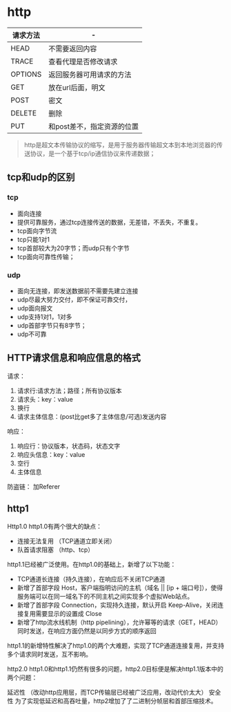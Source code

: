 # http

|请求方法|-|
|-|-|
|HEAD|不需要返回内容|
|TRACE|查看代理是否修改请求|
|OPTIONS|返回服务器可用请求的方法|
|GET|放在url后面，明文|
|POST|密文|
|DELETE|删除|
|PUT|和post差不，指定资源的位置|


> http是超文本传输协议的缩写，是用于服务器传输超文本到本地浏览器的传送协议，是一个基于tcp/ip通信协议来传递数据；

## tcp和udp的区别
### tcp
- 面向连接
- 提供可靠服务，通过tcp连接传送的数据，无差错，不丢失，不重复。
- tcp面向字节流
- tcp只能1对1
- tcp首部较大为20字节；而udp只有个字节
- tcp面向可靠性传输；

### udp
- 面向无连接，即发送数据前不需要先建立连接
- udp尽最大努力交付，即不保证可靠交付，
- udp面向报文
- udp支持1对1，1对多
- udp首部字节只有8字节；
- udp不可靠

## HTTP请求信息和响应信息的格式

请求：
1. 请求行:请求方法；路径；所有协议版本
2. 请求头：key：value
3. 换行
4. 请求主体信息：(post比get多了主体信息/可选)发送内容

响应：
1. 响应行：协议版本，状态码，状态文字
2. 响应头信息：key：value
3. 空行
4. 主体信息

防盗链：
加Referer

## http1
Http1.0
http1.0有两个很大的缺点：

- 连接无法复用 （TCP通道立即关闭）
- 队首请求阻塞 （http、tcp）

http1.1已经被广泛使用。在http1.0的基础上，新增了以下功能：

- TCP通道长连接（持久连接），在响应后不关闭TCP通道
- 新增了首部字段 Host，客户端指明访问的主机（域名 || [ip + 端口号]），使得服务端可以在同一域名下的不同主机之间实现多个虚拟Web站点。
- 新增了首部字段 Connection，实现持久连接，默认开启 Keep-Alive，关闭连接复用需要显示的设置成 Close
- 新增了http流水线机制（http pipelining），允许幂等的请求（GET，HEAD）同时发送，在响应方面仍然是以同步方式的顺序返回

http1.1的新增特性解决了http1.0的两个大难题，实现了TCP通道连接复用，并支持多个请求同时发送，互不影响。

http2.0
http1.0和http1.1仍然有很多的问题，http2.0目标便是解决http1.1版本中的两个问题：

延迟性 （改动http应用层，而TCP传输层已经被广泛应用，改动代价太大）
安全性
为了实现低延迟和高吞吐量，http2增加了了二进制分帧层和首部压缩技术。